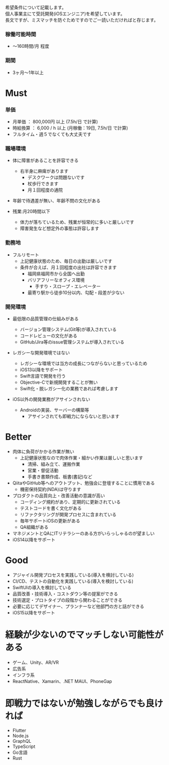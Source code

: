 希望条件について記載します。<br>
個人事業主にて受託開発(iOSエンジニア)を希望しています。<br>
長文ですが、ミスマッチを防ぐためですのでご一読いただければと存じます。<br>

### 稼働可能時間
- 〜160時間/月 程度

### 期間
- 3ヶ月〜1年以上

# Must

### 単価
- 月単価 ： 800,000円 以上 (7.5h/日 で計算)
- 時給換算 ： 6,000 / h 以上 (月稼働：19日, 7.5h/日 で計算)
- フルタイム・週５でなくても大丈夫です

### 職場環境
- 体に障害があることを許容できる
  - 右半身に麻痺があります
    - デスクワークは問題ないです
    - 杖歩行できます
    - 月１回程度の通院

- 年齢で待遇差が無い、年齢不問の文化がある
- 残業:月20時間以下
  - 体力が落ちているため、残業が恒常的に多いと厳しいです
  - 障害発生など想定外の事態は許容します

### 勤務地
- フルリモート
  - 上記健康状態のため、毎日の出勤は厳しいです
  - 条件が合えば、月１回程度の出社は許容できます
    - 福岡県福岡市から全国へ出勤
    - バリアフリーなオフィス環境
      - 手すり・スロープ・エレベーター
    - 最寄り駅から徒歩10分以内、勾配・段差が少ない


### 開発環境
- 最低限の品質管理の仕組みがある
  - バージョン管理システム(Git等)が導入されている
  - コードレビューの文化がある
  - GitHub/Jira等のissue管理システムが導入されている

- レガシーな開発環境ではない
  - レガシーな環境では当方の成長につながらないと思っているため
  - iOS13以降をサポート
  - Swift言語で開発を行う
  - Objective-Cで新規開発することが無い
  - Swift化・脱レガシー化の業務であれば考慮します

- iOS以外の開発業務がアサインされない
  - Androidの実装、サーバーの構築等
    - アサインされても即戦力にならないと思います

# Better

- 肉体に負荷がかかる作業が無い
  - 上記健康状態なので肉体作業・細かい作業は厳しいと思います
    - 清掃、組み立て、運搬作業
    - 営業・督促活動
    - 手書き書類作成、板書(書記)など
- QiitaやGitHub等へのアウトプット、勉強会に登壇することに慣用である
  - 機密保持契約(NDA)は守ります
- プロダクトの品質向上・改善活動の意識が高い
  - コーディング規約があり、定期的に更新されている
  - テストコードを書く文化がある
  - リファクタリングが開発プロセスに含まれている
  - 毎年サポートiOSの更新がある
  - QA組織がある
- マネジメントとQAにITリテラシーのある方がいらっしゃるのが望ましい
- iOS14以降をサポート

# Good

- アジャイル開発プロセスを実践している(導入を検討している)
- CI/CD、テストの自動化を実践している(導入を検討している)
- SwiftUIの導入を検討している
- 品質改善・技術導入・コストダウン等の提案ができる
- 技術選定・プロトタイプの段階から関わることができる
- 必要に応じてデザイナー、プランナーなど他部門の方と話ができる
- iOS15以降をサポート

# 経験が少ないのでマッチしない可能性がある

- ゲーム、Unity、AR/VR
- 広告系
- インフラ系
- ReactNative、Xamarin、.NET MAUI、PhoneGap

# 即戦力ではないが勉強しながらでも良ければ

- Flutter
- Node.js
- GraphQL
- TypeScript
- Go言語
- Rust
